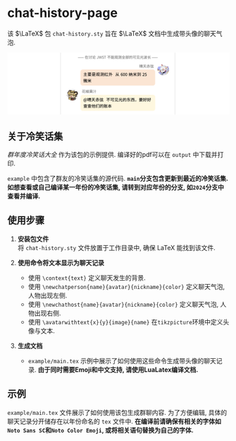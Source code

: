 # chat-history-page

该 $\LaTeX$ 包 `chat-history.sty` 旨在 $\LaTeX$ 文档中生成带头像的聊天气泡. 

![](fig/Snipaste_2024-12-30_23-23-21.png)

## 关于冷笑话集

*群年度冷笑话大全* 作为该包的示例提供. 编译好的pdf可以在 `output` 中下载并打印. 

`example` 中包含了群友的冷笑话集的源代码. **`main`分支包含更新到最近的冷笑话集. 如想查看或自己编译某一年份的冷笑话集, 请转到对应年份的分支, 如`2024`分支中查看并编译.**

## 使用步骤

1. **安装包文件**  
   将 `chat-history.sty` 文件放置于工作目录中, 确保 LaTeX 能找到该文件.

2. **使用命令将文本显示为聊天记录**  
   - 使用 `\context{text}` 定义聊天发生的背景.
   - 使用 `\newchatperson{name}{avatar}{nickname}{color}` 定义聊天气泡, 人物出现左侧.
   - 使用 `\newchathost{name}{avatar}{nickname}{color}` 定义聊天气泡, 人物出现右侧.
   - 使用 `\avatarwithtext{x}{y}{image}{name}` 在`tikzpicture`环境中定义头像与文本.

3. **生成文档**  
   - `example/main.tex` 示例中展示了如何使用这些命令生成带头像的聊天记录. **由于同时需要Emoji和中文支持, 请使用LuaLatex编译文档.** 

## 示例 

`example/main.tex` 文件展示了如何使用该包生成群聊内容. 为了方便编辑, 具体的聊天记录分开储存在以年份命名的 `tex` 文件中. **在编译前请确保有相关的字体如`Noto Sans SC`和`Noto Color Emoji`, 或将相关语句替换为自己的字体.**